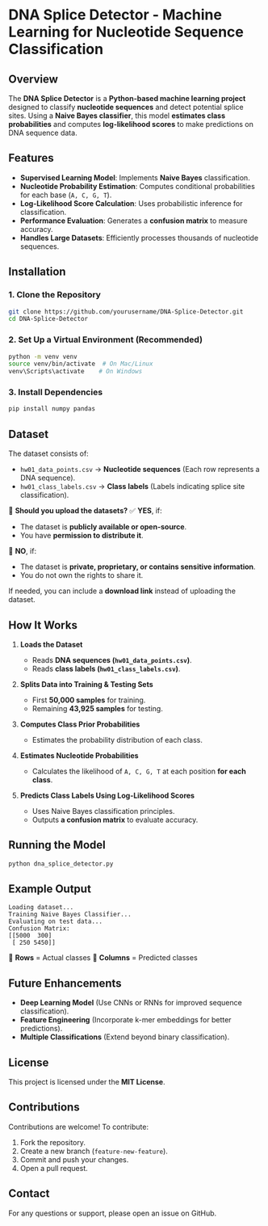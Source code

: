 # DNA Splice Detector - Machine Learning for Nucleotide Sequence Classification

## Overview
The **DNA Splice Detector** is a **Python-based machine learning project** designed to classify **nucleotide sequences** and detect potential splice sites. Using a **Naive Bayes classifier**, this model **estimates class probabilities** and computes **log-likelihood scores** to make predictions on DNA sequence data.

## Features
- **Supervised Learning Model**: Implements **Naive Bayes** classification.
- **Nucleotide Probability Estimation**: Computes conditional probabilities for each base (`A, C, G, T`).
- **Log-Likelihood Score Calculation**: Uses probabilistic inference for classification.
- **Performance Evaluation**: Generates a **confusion matrix** to measure accuracy.
- **Handles Large Datasets**: Efficiently processes thousands of nucleotide sequences.

## Installation
### **1. Clone the Repository**
```bash
git clone https://github.com/yourusername/DNA-Splice-Detector.git
cd DNA-Splice-Detector
```

### **2. Set Up a Virtual Environment (Recommended)**
```bash
python -m venv venv
source venv/bin/activate  # On Mac/Linux
venv\Scripts\activate    # On Windows
```

### **3. Install Dependencies**
```bash
pip install numpy pandas
```

## Dataset
The dataset consists of:
- `hw01_data_points.csv` → **Nucleotide sequences** (Each row represents a DNA sequence).
- `hw01_class_labels.csv` → **Class labels** (Labels indicating splice site classification).

📌 **Should you upload the datasets?**
✅ **YES**, if:
- The dataset is **publicly available or open-source**.
- You have **permission to distribute it**.

🚫 **NO**, if:
- The dataset is **private, proprietary, or contains sensitive information**.
- You do not own the rights to share it.

If needed, you can include a **download link** instead of uploading the dataset.

## How It Works
1. **Loads the Dataset**
   - Reads **DNA sequences (`hw01_data_points.csv`)**.
   - Reads **class labels (`hw01_class_labels.csv`)**.

2. **Splits Data into Training & Testing Sets**
   - First **50,000 samples** for training.
   - Remaining **43,925 samples** for testing.

3. **Computes Class Prior Probabilities**
   - Estimates the probability distribution of each class.

4. **Estimates Nucleotide Probabilities**
   - Calculates the likelihood of `A, C, G, T` at each position **for each class**.

5. **Predicts Class Labels Using Log-Likelihood Scores**
   - Uses Naive Bayes classification principles.
   - Outputs **a confusion matrix** to evaluate accuracy.

## Running the Model
```bash
python dna_splice_detector.py
```

## Example Output
```
Loading dataset...
Training Naive Bayes Classifier...
Evaluating on test data...
Confusion Matrix:
[[5000  300]
 [ 250 5450]]
```
📌 **Rows** = Actual classes
📌 **Columns** = Predicted classes

## Future Enhancements
- **Deep Learning Model** (Use CNNs or RNNs for improved sequence classification).
- **Feature Engineering** (Incorporate k-mer embeddings for better predictions).
- **Multiple Classifications** (Extend beyond binary classification).

## License
This project is licensed under the **MIT License**.

## Contributions
Contributions are welcome! To contribute:
1. Fork the repository.
2. Create a new branch (`feature-new-feature`).
3. Commit and push your changes.
4. Open a pull request.

## Contact
For any questions or support, please open an issue on GitHub.

